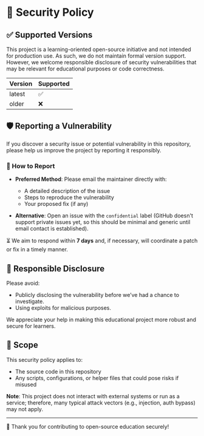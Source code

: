 # 🔐 Security Policy

## ✅ Supported Versions

This project is a learning-oriented open-source initiative and not intended for production use. As such, we do not maintain formal version support. However, we welcome responsible disclosure of security vulnerabilities that may be relevant for educational purposes or code correctness.

| Version | Supported |
|---------|-----------|
| latest  | ✅        |
| older   | ❌        |

## 🛡️ Reporting a Vulnerability

If you discover a security issue or potential vulnerability in this repository, please help us improve the project by reporting it responsibly.

### 📨 How to Report

- **Preferred Method**: Please email the maintainer directly with:
  - A detailed description of the issue
  - Steps to reproduce the vulnerability
  - Your proposed fix (if any)

- **Alternative**: Open an issue with the `confidential` label (GitHub doesn't support private issues yet, so this should be minimal and generic until email contact is established).

⏳ We aim to respond within **7 days** and, if necessary, will coordinate a patch or fix in a timely manner.

## 🤝 Responsible Disclosure

Please avoid:
- Publicly disclosing the vulnerability before we’ve had a chance to investigate.
- Using exploits for malicious purposes.

We appreciate your help in making this educational project more robust and secure for learners.

## 🧭 Scope

This security policy applies to:
- The source code in this repository
- Any scripts, configurations, or helper files that could pose risks if misused

**Note**: This project does not interact with external systems or run as a service; therefore, many typical attack vectors (e.g., injection, auth bypass) may not apply.

---

🙏 Thank you for contributing to open-source education securely!
